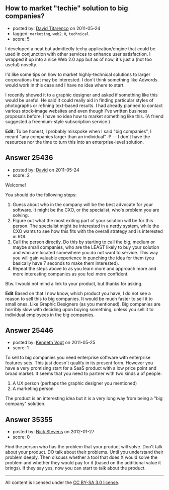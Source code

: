 ## How to market "techie" solution to big companies?

- posted by: [David Titarenco](https://stackexchange.com/users/-1/10742-david-titarenco) on 2011-05-24
- tagged: `marketing`, `web2.0`, `technical`
- score: 5

I developed a neat but admittedly techy application/engine that could be used in conjunction with other services to enhance user satisfaction. I wrapped it up into a nice Web 2.0 app but as of now, it's just a (not too useful) novelty. 

I'd like some tips on how to market highly-technical solutions to larger corporations that may be interested. I don't think something like Adwords would work in this case and I have no idea where to start.

I recently showed it to a graphic designer and asked if something like this would be useful. He said it could really aid in finding particular styles of photographs or refining text-based results. I had already planned to contact various stock-image websites and even though I've written business proposals before, I have no idea how to market something like this. (A friend suggested a freemium-style subscription service.)

**Edit**: To be honest, I probably misspoke when I said "big companies", I meant "any companies larger than an individual" :P -- I don't have the resources nor the time to turn this into an enterprise-level solution.


## Answer 25436

- posted by: [David](https://stackexchange.com/users/-1/2684-david) on 2011-05-24
- score: 2

Welcome!

You should do the following steps:

 1. Guess about who in the company will be the best advocate for your software. It might be the CXO, or the specialist, who's problem you are solving.
 2. FIgure out what the most exiting part of your solution will be for this person. The specialist might be interested in a nerdy system, while the CXO wants to see how this fits with the overall strategy and is interested in ROI.
 3. Call the person directly. Do this by starting to call the big, medium or maybe small companies, who are the LEAST likely to buy your solution and who are located somewhere you do not want to service. This way you will gain valuable experience in punching the idea for them (you basically have 7 seconds to make them interested).
 4. Repeat the steps above to as you learn more and approach more and more interesting companies as you feel more confident.

Btw. I would not mind a link to your product, but thanks for asking.

**Edit**
Based on that I now know, which product you have, I do not see a reason to sell this to big companies. It would be much faster to sell it to small ones. Like Graphic Designers (as you mentioned). Big companies are horribly slow with deciding upon buying something, unless you sell it to individual employees in the big companies.


## Answer 25446

- posted by: [Kenneth Vogt](https://stackexchange.com/users/-1/6736-kenneth-vogt) on 2011-05-25
- score: 1

To sell to big companies you need enterprise software with enterprise features sets. This just doesn't qualify in its present form. However you have a very promising start for a SaaS product with a low price point and broad market. It seems that you need to partner with two kinds a of people:

 1. A UX person (perhaps the graphic designer you mentioned)
 2. A marketing person

The product is an interesting idea but it is a very long way from being a "big company" solution.




## Answer 35355

- posted by: [Nick Stevens](https://stackexchange.com/users/-1/15902-nick-stevens) on 2012-01-27
- score: 0

Find the person who has the problem that your product will solve. Don't talk about your product. DO talk about their problems. Until you understand their problem deeply. Then discuss whether a tool that does X would solve the problem and whether they would pay for it (based on the additional value it brings). If they say yes, now you can start to talk about the product.



---

All content is licensed under the [CC BY-SA 3.0 license](https://creativecommons.org/licenses/by-sa/3.0/).
